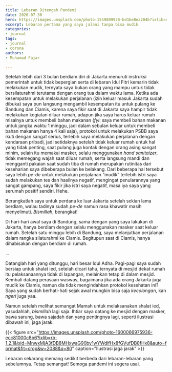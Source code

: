 ```yaml
---
title: Lebaran Ditengah Pandemi
date: 2020-07-30
hero: https://images.unsplash.com/photo-1559809928-bd1be8ea204b?ixlib=rb-1.2.1&ixid=MnwxMjA3fDB8MHxwaG90by1wYWdlfHx8fGVufDB8fHx8&auto=format&fit=crop&w=2940&q=80
excerpt: Lebaran pertama yang saya jalani tanpa bisa mudik
categories: 
- journal
tags:
- journal
- corona
authors:
- Muhamad Fajar

---
```

Setelah lebih dari 3 bulan berdiam diri di Jakarta menuruti instruksi pemerintah untuk tidak bepergian serta di lebaran Idul Fitri kemarin tidak melakukan mudik, ternyata saya bukan orang yang mampu untuk tidak bersilaturahmi terutama dengan orang tua dalam waktu lama. Ketika ada kesempatan untuk melakukan perjalanan (izin keluar masuk Jakarta sudah dibuka) saya pun langsung mengambil kesempatan itu untuk pulang ke Bandung dan Ciamis, karena saya fikir saat di Jakarta saya hampir tidak melakukan kegiatan diluar rumah, adapun jika saya harus keluar rumah misalnya untuk membeli bahan makanan (*fyi*: saya membeli bahan makanan untuk jangka waktu 1 minggu, jadi dalam sebulan keluar untuk membeli bahan makanan hanya 4 kali saja), protokol untuk melakukan PSBB saya ikuti dengan sangat serius, terlebih saya melakukan perjalanan dengan kendaraan pribadi, jadi setidaknya setelah tidak keluar rumah untuk hal yang tidak penting, saat pulang juga kontak dengan orang asing sangat minim, selain itu memakai masker, selalu menggunakan *hand sanitaizer*, tidak memegang wajah saat diluar rumah, serta langsung mandi dan mengganti pakaian saat sudah tiba di rumah merupakan rutinitas dari keseharian saya dibeberapa bulan ke belakang. Dari beberapa hal tersebut saya lebih *pe-de* untuk melakukan perjalanan “mudik” terlebih istri saya sudah melakukan tes dan hasilnya negatif, mengingat penularannya yang sangat gampang, saya fikir jika istri saya negatif, masa iya saya yang serumah positif sendiri. Hehe.

Berangkatlah saya untuk perdana ke luar Jakarta setelah sekian lama berdiam, walau tadinya sudah *pe-de* namun rasa khawatir masih menyelimuti. *Bismillah*, berangkat!

Di hari-hari awal saya di Bandung, sama dengan yang saya lakukan di Jakarta, hanya berdiam dengan selalu menggunakan masker saat keluar rumah. Setelah satu minggu lebih di Bandung, saya melanjutkan perjalanan dalam rangka silaturahmi ke Ciamis. Begitupun saat di Ciamis, hanya dihabisakan dengan berdiam di rumah.

...

Datanglah hari yang ditunggu, hari besar Idul Adha. Pagi-pagi saya sudah bersiap untuk shalat ied, setelah dicari tahu, ternyata di mesjid dekat rumah itu pelaksanaannya tidak di lapangan, melainkan tetap di dalam mesjid. Kembali datang perasaan waswas, bagaimana jika ada orang Jakarta juga mudik ke Ciamis, namun dia tidak mengindahkan protokol kesehatan ini? Saya yang sudah berhati-hati sejak awal mungkin bisa saja *kecolongan*, kan *ngeri* juga yaa.

Namun setelah melihat semangat Mamah untuk melaksanakan shalat ied, yasudahlah, *bismillah* lagi saja. Ihtiar saya datang ke mesjid dengan masker, bawa sarung, bawa sajadah dan yang pentingnya lagi, seperti ilustrasi dibawah ini, jaga jarak.

{{< figure src="https://images.unsplash.com/photo-1600066975936-ecc81000c8b6?ixlib=rb-1.2.1&ixid=MnwxMjA3fDB8MHxwaG90by1wYWdlfHx8fGVufDB8fHx8&auto=format&fit=crop&w=2088&q=80" caption="Ilustrasi jaga jarak" >}}

Lebaran sekarang memang sedikit berbeda dari lebaran-lebaran yang sebelumnya. Tetap semangat! Semoga pandemi ini segera usai.
